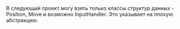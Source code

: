 В следующий проект могу взять только классы структур данных - Position, Move и возможно InputHandler.
Это указывает на плохую абстракцию.